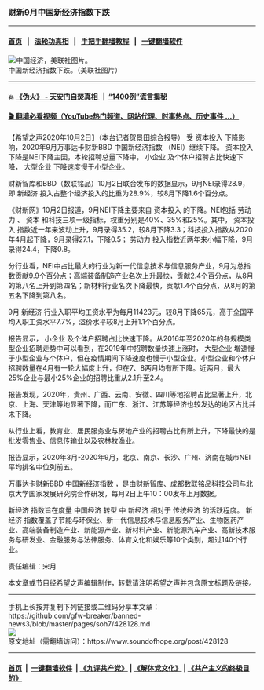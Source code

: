 ### 财新9月中国新经济指数下跌
------------------------

#### [首页](https://github.com/gfw-breaker/banned-news3/blob/master/README.md) &nbsp;&nbsp;|&nbsp;&nbsp; [法轮功真相](https://github.com/begood0513/basic/blob/master/README.md)  &nbsp;&nbsp;|&nbsp;&nbsp; [手把手翻墙教程](https://github.com/gfw-breaker/guides/wiki)  &nbsp;&nbsp;|&nbsp;&nbsp; [一键翻墙软件](https://github.com/gfw-breaker/nogfw/blob/master/README.md)  



<div><img alt="中国经济，美联社图片。" src="https://img.soundofhope.org/2020-09/3683b0ffd04341758aeca8ed8d6fcbdb-1599858258576.jpg"/>
<br/><figcaption class="caption">
 中国新经济指数下跌。（美联社图片）
</figcaption></div><hr/>

#### 💥 [《伪火》 - 天安门自焚真相 ](http://158.247.195.190:10000/videos/blog/weihuo.html)&nbsp; |&nbsp; [“1400例”谎言揭秘  ](http://158.247.195.190:10000/videos/blog/jiexi1400.html)

#### [ 🎬  翻墙必看视频（YouTube热门频道、网站代理、时事热点、历史事件 ...）](https://github.com/gfw-breaker/links/blob/master/banned.md)

<div><div class="Content__Wrapper sc-1bvya0-0 grZQxZ">
 <p class="meta-top">
  <span class="meta">
   【希望之声2020年10月2日】（本台记者贺景田综合报导）
  </span>
  受
  <ok href="/term/389209">
   资本投入
  </ok>
  下降影响，2020年9月万事达卡财新BBD
  <ok href="/term/389206">
   中国新经济指数
  </ok>
  （NEI）继续下降。
  <ok href="/term/389209">
   资本投入
  </ok>
  下降是NEI下降主因，本轮招聘总量下降中，
  <ok href="/term/72882">
   小企业
  </ok>
  及个体户招聘占比快速下降，
  <ok href="/term/172625">
   大型企业
  </ok>
  下降速度慢于小型企业。
 </p>
 <p>
  财新智库和BBD（数联铭品）10月2日联合发布的数据显示，9月NEI录得28.9，即
  <ok href="/term/210814">
   新经济
  </ok>
  投入占整个经济投入的比重为28.9%，较8月下降1.6个百分点。
 </p>
 <div class="AD_Embed__Wrap-sc-1xslmin-0 igMuqX module desktop">
  <div>
  </div>
 </div>
 <p>
  《财新网》10月2日报道，9月NEI下降主要来自
  <ok href="/term/389209">
   资本投入
  </ok>
  的下降。NEI包括
  <ok href="/term/123963">
   劳动力
  </ok>
  、
  <ok href="/term/22140">
   资本
  </ok>
  和科技三项一级指标，权重分别是40%、35%和25%。其中，
  <ok href="/term/389209">
   资本投入
  </ok>
  指数近一年来波动上升，9月录得35.2，较8月下降3.3；科技投入指数从2020年4月起下降，9月录得27.1，下降0.5；
  <ok href="/term/123963">
   劳动力
  </ok>
  投入指数近两年来小幅下降，9月录得24.4，下降0.8。
 </p>
 <p>
  分行业看，NEI中占比最大的行业为新一代信息技术与信息服务产业，9月为总指数贡献9.9个百分点；高端装备制造产业名次上升最快，贡献2.4个百分点，从8月的第八名上升到第四名；新材料行业名次下降最快，贡献1.4个百分点，从8月的第五名下降到第八名。
 </p>
 <p>
  9月
  <ok href="/term/210814">
   新经济
  </ok>
  行业入职平均工资水平为每月11423元，较8月下降65元，高于全国平均入职工资水平7.7%，溢价水平较8月上升1.1个百分点。
 </p>
 <p>
  报告显示，
  <ok href="/term/72882">
   小企业
  </ok>
  及个体户招聘占比快速下降。从2016年至2020年的各规模类型企业招聘走势中可以看到，在2019年中招聘数量快速上涨时，
  <ok href="/term/172625">
   大型企业
  </ok>
  增速慢于小型企业与个体户，但在疫情期间下降速度也慢于小型企业。小型企业和个体户招聘数量在4月有一轮大幅度上升，但在7、8两月均有所下降。近两月，最大25%企业与最小25%企业的招聘比重从2.1升至2.4。
 </p>
 <p>
  报告发现，2020年，贵州、广西、云南、安徽、四川等地招聘占比显著上升，北京、上海、天津等地显著下降，而广东、浙江、江苏等经济也较发达的地区占比并未下降。
 </p>
 <p>
  从行业上看，教育业、居民服务业与房地产业的招聘占比有所上升，下降最快的是批发零售业、信息传输业以及农林牧渔业。
 </p>
 <p>
  报告显示，2020年3月-2020年9月，北京、南京、长沙、广州、济南在城市NEI平均排名中位列前五。
 </p>
 <p>
  万事达卡财新BBD
  <ok href="/term/389206">
   中国新经济指数
  </ok>
  ，是由财新智库、成都数联铭品科技公司与北京大学国家发展研究院合作研发，每月2日上午10：00发布上月数据。
 </p>
 <p>
  <ok href="/term/210814">
   新经济
  </ok>
  指数旨在度量
  <ok href="/term/2423">
   中国经济
  </ok>
  <ok href="/term/54534">
   转型
  </ok>
  中
  <ok href="/term/210814">
   新经济
  </ok>
  相对于
  <ok href="/term/389203">
   传统经济
  </ok>
  的活跃程度。
  <ok href="/term/210814">
   新经济
  </ok>
  指数覆盖了节能与环保业、新一代信息技术与信息服务产业、生物医药产业、高端装备制造产业、新能源产业、新材料产业、新能源汽车产业、高新技术服务与研发业、金融服务与法律服务、体育文化和娱乐等10个类别，超过140个行业。
 </p>
 <p class="meta-btm">
  责任编辑：宋月
 </p>
 <p class="meta-btm">
  本文章或节目经希望之声编辑制作，转载请注明希望之声并包含原文标题及链接。
 </p>
</div>
</div>
<hr/>
手机上长按并复制下列链接或二维码分享本文章：<br/>
https://github.com/gfw-breaker/banned-news3/blob/master/pages/soh7/428128.md <br/>
<a href='https://github.com/gfw-breaker/banned-news3/blob/master/pages/soh7/428128.md'><img src='https://github.com/gfw-breaker/banned-news3/blob/master/pages/soh7/428128.md.png'/></a> <br/>
原文地址（需翻墙访问）：https://www.soundofhope.org/post/428128


------------------------
#### [首页](https://github.com/gfw-breaker/banned-news3/blob/master/README.md) &nbsp;|&nbsp; [一键翻墙软件](https://github.com/gfw-breaker/nogfw/blob/master/README.md) &nbsp;| [《九评共产党》](https://github.com/gfw-breaker/9ping.md/blob/master/README.md#九评之一评共产党是什么) | [《解体党文化》](https://github.com/gfw-breaker/jtdwh.md/blob/master/README.md) | [《共产主义的终极目的》](https://github.com/gfw-breaker/gczydzjmd.md/blob/master/README.md)


<img src='http://gfw-breaker.win/banned-news3/pages/soh7/428128.md' width='0px' height='0px'/>